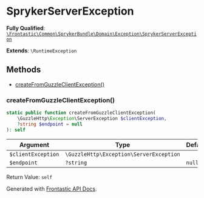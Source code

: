#  SprykerServerException

**Fully Qualified**: [`\Frontastic\Common\SprykerBundle\Domain\Exception\SprykerServerException`](../../../../../src/php/SprykerBundle/Domain/Exception/SprykerServerException.php)

**Extends**: `\RuntimeException`

## Methods

* [createFromGuzzleClientException()](#createfromguzzleclientexception)

### createFromGuzzleClientException()

```php
static public function createFromGuzzleClientException(
    \GuzzleHttp\Exception\ServerException $clientException,
    ?string $endpoint = null
): self
```

Argument|Type|Default|Description
--------|----|-------|-----------
`$clientException`|`\GuzzleHttp\Exception\ServerException`||
`$endpoint`|`?string`|`null`|

Return Value: `self`

Generated with [Frontastic API Docs](https://github.com/FrontasticGmbH/apidocs).
